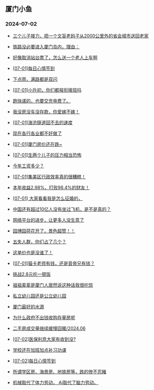 ## 厦门小鱼 
### 2024-07-02

+ [三个儿子接力，把一个文盲老妈子从2000公里外的省会城市送回老家](http://bbs.xmfish.com/read-htm-tid-18212518.html)

+ [铁路没必要进入厦门岛内，理由：](http://bbs.xmfish.com/read-htm-tid-18212482.html)

+ [好像取消站台票了，怎么送一个老人上车啊](http://bbs.xmfish.com/read-htm-tid-18212534.html)

+ [[07-01]每日心情签到](http://bbs.xmfish.com/read-htm-tid-18212453.html)

+ [下点雨，满路都是双闪](http://bbs.xmfish.com/read-htm-tid-18212588.html)

+ [[07-01]小升初，你们都报衔接班吗](http://bbs.xmfish.com/read-htm-tid-18212577.html)

+ [跑快递的，也要交充电费了。](http://bbs.xmfish.com/read-htm-tid-18212500.html)

+ [我没房没车没存款，你爱嫁不嫁！](http://bbs.xmfish.com/read-htm-tid-18212678.html)

+ [[07-01]海沧隧道回不去的速度](http://bbs.xmfish.com/read-htm-tid-18212688.html)

+ [现在各行各业都不好做了](http://bbs.xmfish.com/read-htm-tid-18212736.html)

+ [[07-01]厦门房价还在跌~](http://bbs.xmfish.com/read-htm-tid-18212781.html)

+ [[07-01]生两个儿子的压力相当恐怖](http://bbs.xmfish.com/read-htm-tid-18212836.html)

+ [今年工资多少？](http://bbs.xmfish.com/read-htm-tid-18212783.html)

+ [[07-01]集美区行政效率真的很糟糕！](http://bbs.xmfish.com/read-htm-tid-18212904.html)

+ [本年收益2.98%，打败98.4%的财友！](http://bbs.xmfish.com/read-htm-tid-18212677.html)

+ [[07-01] 大家看看我是怎么征婚的，](http://bbs.xmfish.com/read-htm-tid-18212646.html)

+ [中国还有超过10亿人没有坐过飞机，是不是真的？](http://bbs.xmfish.com/read-htm-tid-18212594.html)

+ [网络平台的进步，让更多人没生意了](http://bbs.xmfish.com/read-htm-tid-18212874.html)

+ [园博园荷花开了，景色超赞！！](http://bbs.xmfish.com/read-htm-tid-18212714.html)

+ [五失人群，你们占了几个？](http://bbs.xmfish.com/read-htm-tid-18212937.html)

+ [这单价也是没谁了！](http://bbs.xmfish.com/read-htm-tid-18212853.html)

+ [[07-01]猫卡老师有钱，还是音帝兄有钱？](http://bbs.xmfish.com/read-htm-tid-18212882.html)

+ [挑战2.8元吃一顿饭](http://bbs.xmfish.com/read-htm-tid-18212870.html)

+ [祖祖辈辈是厦门人居然说这种话我很吃惊](http://bbs.xmfish.com/read-htm-tid-18212760.html)

+ [私立幼儿园还是公立幼儿园](http://bbs.xmfish.com/read-htm-tid-18212934.html)

+ [厦门最好的水源](http://bbs.xmfish.com/read-htm-tid-18212823.html)

+ [为什么政府不出钱收购存量房呢](http://bbs.xmfish.com/read-htm-tid-18213018.html)

+ [二手房成交量继续缓慢回暖/2024.06](http://bbs.xmfish.com/read-htm-tid-18212985.html)

+ [[07-02]医保利息大家有收到没?](http://bbs.xmfish.com/read-htm-tid-18213017.html)

+ [学校还在加班加点补习功课](http://bbs.xmfish.com/read-htm-tid-18212907.html)

+ [[07-02]每日心情签到](http://bbs.xmfish.com/read-htm-tid-18212957.html)

+ [所谓学区房、海景房、地铁房等，跌的惨不忍睹](http://bbs.xmfish.com/read-htm-tid-18213213.html)

+ [机械取代了体力劳动， Ai取代了脑力劳动。](http://bbs.xmfish.com/read-htm-tid-18212911.html)

